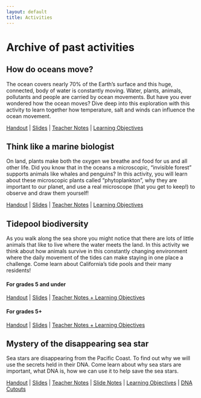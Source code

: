```yaml
---
layout: default
title: Activities
---
```


# Archive of past activities

## How do oceans move?

The ocean covers nearly 70% of the Earth’s surface and this huge, connected, body of water is constantly moving. Water, plants, animals, pollutants and people are carried by ocean movements. But have you ever wondered how the ocean moves? Dive deep into this exploration with this activity to learn together how temperature, salt and winds can influence the ocean movement.

[Handout](https://github.com/USC-FISH/USC-FISH.github.io/blob/master/activities/Session1_Student_Handout.pdf) | [Slides](https://github.com/USC-FISH/USC-FISH.github.io/blob/master/activities/Session1_Teacher_slides.pptx) |
[Teacher Notes](https://github.com/USC-FISH/USC-FISH.github.io/blob/master/activities/Session1_Teacher_Slides_Notes.pdf) |
[Learning Objectives](https://github.com/USC-FISH/USC-FISH.github.io/blob/master/activities/Session1_Learning_Objectives.pdf)

## Think like a marine biologist

On land, plants make both the oxygen we breathe and food for us and all other life. Did you know that in the oceans a microscopic, “invisible forest” supports animals like whales and penguins? In this activity, you will learn about these microscopic plants called “phytoplankton”, why they are important to our planet, and use a real microscope (that you get to keep!) to observe and draw them yourself!

[Handout](https://github.com/USC-FISH/USC-FISH.github.io/blob/master/activities/Session2_StudentHandout.pdf) | [Slides](https://github.com/USC-FISH/USC-FISH.github.io/blob/master/activities/Session2_TeacherPresentation.pdf) |
[Teacher Notes](https://github.com/USC-FISH/USC-FISH.github.io/blob/master/activities/Session2_Slide_Notes.docx) |
[Learning Objectives](https://github.com/USC-FISH/USC-FISH.github.io/blob/master/activities/Session2_LearningObjectives.docx)

## Tidepool biodiversity

As you walk along the sea shore you might notice that there are lots of little animals that like to live where the water meets the land. In this activity we think about how animals survive in this constantly changing environment where the daily movement of the tides can make staying in one place a challenge. Come learn about California’s tide pools and their many residents!

#### For grades 5 and under

[Handout](https://github.com/USC-FISH/USC-FISH.github.io/blob/master/activities/Session3_TidePool_Youngerkids.pdf) | [Slides](https://github.com/USC-FISH/USC-FISH.github.io/blob/master/activities/Session3_TidePool_Youngerkids_SLIDES.pptx) |
[Teacher Notes + Learning Objectives](https://github.com/USC-FISH/USC-FISH.github.io/blob/master/activities/Session3_TidePool_Youngerkids_TeacherGuide.pdf)

#### For grades 5+

[Handout](https://github.com/USC-FISH/USC-FISH.github.io/blob/master/activities/Session3_TidePool_Olderkids_HANDOUTS.pdf) | [Slides](https://github.com/USC-FISH/USC-FISH.github.io/blob/master/activities/Session3_TidePool_Olderkids_SLIDES.pptx) |
[Teacher Notes + Learning Objectives](https://github.com/USC-FISH/USC-FISH.github.io/blob/master/activities/Session3_TidePool_Olderkids_TEACHERGUIDE.pdf)

## Mystery of the disappearing sea star

Sea stars are disappearing from the Pacific Coast. To find out why we will use the secrets held in their DNA. Come learn about why sea stars are important, what DNA is, how we can use it to help save the sea stars.

[Handout](https://github.com/USC-FISH/USC-FISH.github.io/blob/master/activities/Session4_LearnerHandout.pdf) | [Slides](https://github.com/USC-FISH/USC-FISH.github.io/blob/master/activities/Session4_Slides.pdf) |
[Teacher Notes](https://github.com/USC-FISH/USC-FISH.github.io/blob/master/activities/Session4_LearningGuideHandout.pdf) |
[Slide Notes](https://github.com/USC-FISH/USC-FISH.github.io/blob/master/activities/Session4_Slide_Notes.docx) |
[Learning Objectives](https://github.com/USC-FISH/USC-FISH.github.io/blob/master/activities/Session4_LearningObjectives.pdf) |
[DNA Cutouts](https://github.com/USC-FISH/USC-FISH.github.io/blob/master/activities/Session-4_DNA-matching.pdf)

